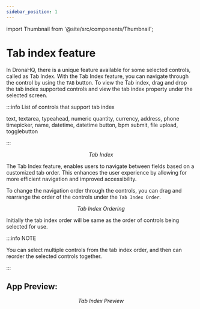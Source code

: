 ```yaml
---
sidebar_position: 1
---
```


import Thumbnail from '@site/src/components/Thumbnail';

# Tab index feature

In DronaHQ, there is a unique feature available for some selected controls, called as Tab Index. With the Tab Index feature, you can navigate through the control by using the `TAB` button. 
To view the Tab index, drag and drop the tab index supported controls and view the tab index property under the selected screen. 

:::info List of controls that support tab index

text, textarea, typeahead, numeric 
quantity, currency, address, phone 
timepicker,  name, datetime, datetime 
button, bpm submit, file upload, togglebutton

:::


<figure>
  <Thumbnail src="/img/building-apps-concepts/tab-index/tab-index.png" alt="Tab Index" />
  <figcaption align='center'><i>Tab Index</i></figcaption>
</figure>

The Tab Index feature, enables users to navigate between fields based on a customized tab order. This enhances the user experience by allowing for more efficient navigation and improved accessibility.

To change the navigation order through the controls, you can drag and rearrange the order of the controls under the `Tab Index Order`.

<figure>
  <Thumbnail src="/img/building-apps-concepts/tab-index/tab-index-ordering.png" alt="Tab Index Ordering" />
  <figcaption align='center'><i>Tab Index Ordering</i></figcaption>
</figure> 

Initially the tab index order will be same as the order of controls being selected for use.

:::info NOTE

You can select multiple controls from the tab index order, and then can reorder the selected controls together.

:::

## App Preview:

<figure>
  <Thumbnail src="/img/building-apps-concepts/tab-index/tab-index-preview.gif" alt="Tab Index Preview" />
  <figcaption align='center'><i>Tab Index Preview</i></figcaption>
</figure> 